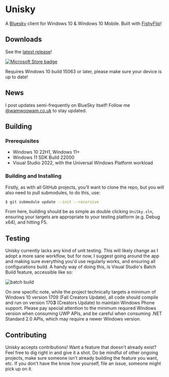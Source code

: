 # Unisky
A [Bluesky](https://bsky.app) client for Windows 10 & Windows 10 Mobile. Built with [FishyFlip](https://drasticactions.github.io/FishyFlip/)! 

## Downloads
See the [latest release](https://github.com/UnicordDev/UniSky/releases)!

[![Microsoft Store badge](https://get.microsoft.com/images/en-gb%20dark.svg)](https://apps.microsoft.com/detail/9mxts7g6fchx?mode=direct)

Requires Windows 10 build 15063 or later, please make sure your device is up to date!

## News
I post updates semi-frequently on BlueSky itself! Follow me [@wamwoowam.co.uk](https://bsky.app/profile/wamwoowam.co.uk) to stay updated.

## Building
### Prerequisites
- Windows 10 22H1, Windows 11+
- Windows 11 SDK Build 22000
- Visual Studio 2022, with the Universal Windows Platform workload

### Building and Installing
Firstly, as with all GitHub projects, you'll want to clone the repo, but you will also need to pull submodules, to do this, use:

```sh
$ git submodule update --init --recursive
```

From here, building should be as simple as double clicking `UniSky.sln`, ensuring your targets are appropriate to your testing platform (e.g. Debug x64), and hitting F5. 

## Testing
Unisky currently lacks any kind of unit testing. This will likely change as I adopt a more sane workflow, but for now, I suggest going around the app and making sure everything you'd use regularly works, and ensuring all configurations build. A handy way of doing this, is Visual Studio's Batch Build feature, accessible like so:

![batch build](https://i.imgur.com/8bvkRRv.png)

On one specific note, while the project technically targets a minimum of Windows 10 version 1709 (Fall Creators Update), all code should compile and run on version 170**3** (Creators Update) to maintain Windows Phone support. Please pay special attention to the minimum required Windows version when consuming UWP APIs, and be careful when consuming .NET Standard 2.0 APIs, which may require a newer Windows version.

## Contributing
Unisky accepts contributions! Want a feature that doesn't already exist? Feel free to dig right in and give it a shot. Do be mindful of other ongoing projects, make sure someone isn't already building the feature you want, etc. If you don't have the know how yourself, file an issue, someone might pick up on it.
